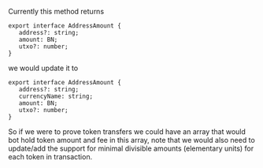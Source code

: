 Currently this method returns

```
export interface AddressAmount {
   address?: string;
   amount: BN;
   utxo?: number;
}
```

we would update it to

```
export interface AddressAmount {
   address?: string;
   currencyName: string;
   amount: BN;
   utxo?: number;
}
```

So if we were to prove token transfers we could have an array that would bot hold token amount and
fee in this array, note that we would also need to update/add the support for minimal divisible amounts
(elementary units) for each token in transaction.
